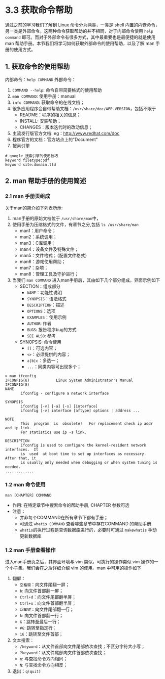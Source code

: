 # 3.3 获取命令帮助
通过之前的学习我们了解到 Linux 命令分为两类，一类是 shell 内置的内嵌命令，另一类是外部命令。这两种命令获取帮助的并不相同，对于内部命令使用 `help command` 即可。而对于外部命令有很多方式，其中最重要也是最便捷的就是使用 man 帮助手册。本节我们将学习如何获取外部命令的使用帮助，以及了解 man 手册的使用方式。

## 1. 获取命令的使用帮助
内部命令：`help COMMAND`
外部命令：
1. `COMMAND --help`: 命令自带简要格式的使用帮助
2.  `man COMMAND`: 使用手册：manual
3. `info COMMAND`: 获取命令的在线文档；
4. 很多应用程序会自带帮助文档：`/usr/share/doc/APP-VERSION`，包括不限于
	- README：程序的相关的信息；
	- INSTALL: 安装帮助；
	- CHANGES：版本迭代时的改动信息；
5. 主流发行版官方文档: eg：http://www.redhat.com/doc
6. 程序官方的文档：官方站点上的"Document"
7. 搜索引擎

```
# google 搜索引擎的使用技巧
keyword filetype:pdf
keyword site:domain.tld
```

## 2. man 帮助手册的使用简述
### 2.1 man 手册页组成
关于man的简介如下列表所示:
1. man手册的原始文档位于 `/usr/share/man`中，
2. 使用手册为压缩格式的文件，有章节之分,包括 `ls /usr/share/man`
	- man1：用户命令；
	- man2：系统调用；
	- man3：C库调用；
	- man4：设备文件及特殊文件；
	- man5：文件格式；（配置文件格式）
	- man6：游戏使用帮助；
	- man7：杂项；
	- man8：管理工具及守护进行；
3. 当我们 `man COMMAND` 进入man手册后，其由如下几个部分组成。界面示例如下
	- SECTION：组成部分
		- `NAME`：功能性说明
		- `SYNOPSIS`：语法格式
		- `DESCRIPTION`：描述
		- `OPTIONS`：选项
		- `EXAMPLES`：使用示例
		- `AUTHOR`: 作者
		- `BUGS`: 报告程序bug的方式
		- `SEE ALSO`: 参考
	- SYNOPSIS: 命令使用
		- `[]`：可选内容；
		- `<>`：必须提供的内容；
		- `a|b|c`：多选一；
		- `...`：同类内容可出现多个；

```
> man ifconfig
IFCONFIG(8)            Linux System Administrator's Manual           IFCONFIG(8)
NAME
       ifconfig - configure a network interface

SYNOPSIS
       ifconfig [-v] [-a] [-s] [interface]
       ifconfig [-v] interface [aftype] options | address ...

NOTE
       This  program  is  obsolete!   For replacement check ip addr and ip link.
       For statistics use ip -s link.

DESCRIPTION
       Ifconfig is used to configure the kernel-resident network interfaces.  It
       is  used  at boot time to set up interfaces as necessary.  After that, it
       is usually only needed when debugging or when system tuning is needed.
.............
```


### 1.2 man 命令使用
`man [CHAPTER] COMMAND`
- 作用: 在特定章节中搜索命令的帮助手册, CHAPTER 参数可选
- 注意：
	- 并非每个COMMAND在所有章节下都有手册；
	- 可通过 `whatis COMMAND` 查看哪些章节中存在COMMAND 的帮助手册
	- `whatis`的执行过程是查询数据库进行的，必要时可通过 `makewhatis` 手动更新数据库


### 1.2 man 手册查看操作
进入man手册页之后，其界面环境与 vim 类似，可执行的操作类似 vim 操作的一个小子集。我们会在之后详细介绍 vim 的使用。man 中可用的操作如下
1. 翻屏：
	- `空格键`：向文件尾翻一屏；
	- `b`: 向文件首部翻一屏；
	- `Ctrl+d`：向文件尾部翻半屏；
	- `Ctrl+u`：向文件首部翻半屏；
	- `回车键`：向文件尾部翻一行；
	- `k`: 向文件首部翻一行；
	- `G`：跳转至最后一行；
	- `#G`: 跳转至指定行；
	- `1G`：跳转至文件首部；
2. 文本搜索：
	- `/keyword`：从文件首部向文件尾部依次查找；不区分字符大小写；
	- `?keyword`：从文件尾部向文件首部依次查找；
	- `n`: 与查找命令方向相同；
	- `N`: 与查找命令方向相反；
3. 退出：`q(quit)`
